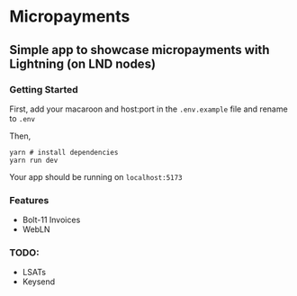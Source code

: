 # Micropayments

## Simple app to showcase micropayments with Lightning (on LND nodes)

### Getting Started

First, add your macaroon and host:port in the `.env.example` file and rename to `.env`

Then,

```
yarn # install dependencies
yarn run dev
```

Your app should be running on `localhost:5173`

### Features

- Bolt-11 Invoices
- WebLN

### TODO:

- LSATs
- Keysend
